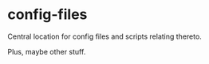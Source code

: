 config-files
============

Central location for config files and scripts relating thereto.

Plus, maybe other stuff.
